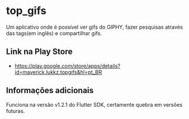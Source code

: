 # top_gifs

Um aplicativo onde é possível ver gifs do GIPHY, fazer pesquisas através das tags(em inglês) e compartilhar gifs.

## Link na Play Store
- https://play.google.com/store/apps/details?id=maverick.lukkz.topgifs&hl=pt_BR

## Informações adicionais

Funciona na versão v1.2.1 do Flutter SDK, certamente quebra em versões futuras.
